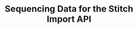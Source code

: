 ---
# -------------------------- #
#          PAGE INFO         #
# -------------------------- #

title: Sequencing Data for the Stitch Import API
permalink: /developers/import-api/guides/sequencing-data-for-the-import-api
summary: &summary "Learn how to sequence data for the Import API."

doc-type: "concept"

product-type: "import-api"
content-type: "guide"
content-id: "sequence-data"

key: "import-api-sequence-data"

layout: general
sidebar: on-page


# -------------------------- #
#      GUIDE PAGE INFO       #
# -------------------------- #

## This is used only on the /import-api/guides page.
icon: replication
order: 4

display-title: "Sequencing data for the Import API"
description: *summary


# -------------------------- #
#   RELATED SIDEBAR LINKS    #
# -------------------------- #

related:
  - title: "Import API reference"
    link: "{{ link.import-api.api | prepend: site.baseurl }}"

  - title: "Structuring data for the Import API"
    link: "{{ link.import-api.guides.structure-data | prepend: site.baseurl }}"

  - title: "Understanding loading behavior"
    link: "{{ link.destinations.storage.loading-behavior | prepend: site.baseurl }}"


# -------------------------- #
#            INTRO           #
# -------------------------- #

intro: |
  {% include misc/data-files.html %}

  Stitch uses record sequencing to determine in what order extracted records are considered for loading. This practice, along with de-duping data using Primary Keys, ensures that only the most recent version of a record is loaded into a destination. Newer data points can replace older ones, but not vice versa.

  Stitch uses the `sequence` property on records pushed to the Import API to accomplish this. Every record in a request must have this property.

  In this guide, we'll cover:

  {% for section in page.sections %}
  - [{{ section.summary }}](#{{ section.anchor }})
  {% endfor %}


# -------------------------- #
#           CONTENT          #
# -------------------------- #

sections:
  - title: "Understanding record sequencing"
    anchor: "understand-record-sequencing"
    summary: "The basics of record sequencing"
    content: |
      {% for subsection in section.subsections %}
      - [{{ subsection.title }}](#{{ subsection.anchor }})
      {% endfor %}

    subsections:
      - title: "Sequencing and Replication Keys"
        anchor: "sequence-replication-keys"
        content: |
          Think of `sequence` like a [Replication Key]({{ link.replication.rep-keys | prepend: site.baseurl }}).

          For the Import API, it functions similarly to an `updated_at` property: Only records that have a `sequence` value greater than **[TODO- Confirm that this has to be greater than the saved sequence value for the TABLE and not the record. Pretty sure this is the case, but it should be confirmed.]**

          For example: The record below has a `sequence` value of `1574800199000`:

          ```json
          {
             "action":"upsert",
             "sequence":1574800199000,
             "data":{
                "id":1,
                "name":"Finn",
                "age":15,
                "has_magic":false
             }
          }
          ```

          In this example, `sequence` is a Unix epoch in milliseconds that translates to `Tuesday, November 26, 2019 8:29:59 PM GMT-05:00`.

      - title: "Record sequencing, Primary Keys, and loading"
        anchor: "record-sequencing-primary-keys"
        content: |
          TODO - Content about Primary Keys and de-duping.

  - title: "Defining record sequences"
    anchor: "define-record-sequences"
    summary: "How to define a record's sequence"
    content: |
      {% for subsection in section.subsections %}
      - [{{ subsection.title }}](#{{ subsection.anchor }})
      {% endfor %}

    subsections:
      - title: "Generating sequence values"
        anchor: "generate-sequence-values"
        content: |
          When developing your Import API script, you'll need to define how values for the `sequence` property are generated. 

          A simple solution is just to use the current timestamp, but before doing so, consider the following:

          - **How frequently are the records being updated?** Records that are updated every few milliseconds can result in failure if records with identical key values are pushed simultaneously. This means that records with the same Primary Key values cannot be sent during the same clock resolution.

             For example: If the resolution is measured in milliseconds, records with identical Primary Key values cannot be sent during the same millisecond.

          - **Are records being pushed from multiple sources?** If so, the time clocks of these sources must be synchronized. This is especially important if different sources are pushing records to the same table.

      - title: "Tracking a table's maximum sequence"
        anchor: "track-table-maximum-sequence"
        content: |
          In addition to generating sequence values for records, you'll also need to track the maximum sequence value for each table being pushed to the Import API. Sequence values need to continually increase or records in the destination won't be updated with new data.

          **Note**: A table's maximum sequence value must be tracked over time, and not for each session or request.

  - title: "Examples"
    anchor: "examples"
    summary: "Some example scenarios"
    content: |
      {% include note.html type="single-line" content="**Note**: All example requests are using the Batch endpoint." %}

    subsections:
      - title: "TODO"
        anchor: "todo"
        content: |
          This request contains three data points: One for record `id: 1`, and two for `id: 2`.

          If these data points were received in this order, only data points 1 and 2 would continue to Stitch. Data point 3 would not, as its `sequence` value is less than the `sequence` value for data point 2.

          ```json
          {
             "table_name":"customers",
                "messages":[
                {
                   "action":"upsert",           /* Data point 1 */
                   "sequence":1574807356000,    /* 11/26/2019 10:29:16 PM */
                   "data":{
                      "id":1,
                      "name":"Finn",
                      "has_magic":false
                   }
                },
                {
                   "action":"upsert",           /* Data point 2 */
                   "sequence":1574807445000,    /* 11/26/2019 10:30:45 PM */
                   "data":{
                      "id":2,
                      "name":"Jake",
                      "has_magic":false
                   }
                },
                {
                   "action":"upsert",           /* Data point 3 */
                   "sequence":1574807395000,    /* 11/26/2019 10:29:55 PM */
                   "data":{
                      "id":2,
                      "name":"Jake",
                      "has_magic":true
                   }
                }
             ],
             "key_names":[
                "id"
             ],
             "schema":{
                "properties":{
                   "id":{
                      "type":"integer"
                   },
                   "name":{
                      "type":"string"
                   },
                   "has_magic":{
                      "type":"boolean"
                   }
                }
             }
          }
          ```
---
